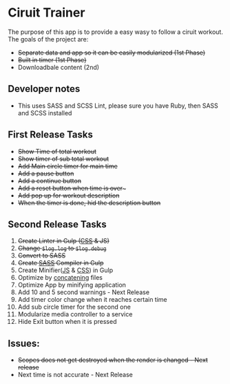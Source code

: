 Ciruit Trainer
===
The purpose of this app is to provide a easy wasy to follow a ciruit workout. The goals of the project are:

* ~~Separate data and app so it can be easily modularized (1st Phase)~~
* ~~Built in timer (1st Phase)~~
* Downloadbale content (2nd)

## Developer notes

* This uses SASS and SCSS Lint, please sure you have Ruby, then SASS and SCSS installed 

## First Release Tasks

* ~~Show Time of total workout~~
* ~~Show timer of sub total workout~~
* ~~Add Main circle timer for main time~~
* ~~Add a pause button~~
* ~~Add a continue button~~
* ~~Add a reset button when time is over~~~
* ~~Add pop up for workout description~~
* ~~When the timer is done, hid the description button~~

## Second Release Tasks

1. ~~Create Linter in Gulp ([CSS](https://www.npmjs.com/package/gulp-scss-lint) & JS)~~
1. ~~Change `$log.log` to `$log.debug`~~ 
2. ~~Convert to SASS~~
4. ~~Create  [SASS](https://www.npmjs.com/package/gulp-sass) Compiler in Gulp~~
5. Create Minifier([JS](https://www.npmjs.com/package/gulp-uglify) & [CSS](https://www.npmjs.com/package/gulp-minify-css)) in Gulp 
6. Optimize by [concatening](https://www.npmjs.com/package/gulp-concat) files 
5. Optimize App by minifying application
6. Add 10 and 5 second warnings - Next Release
7. Add timer color change when it reaches certain time
8. Add sub circle timer for the second one
9. Modularize media controller to a service
10. Hide Exit button when it is pressed

## Issues:
* ~~Scopes does not get destroyed when the render is changed - Next release~~
* Next time is not accurate - Next Release
